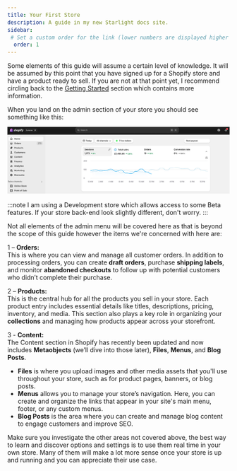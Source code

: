 ```yaml
---
title: Your First Store
description: A guide in my new Starlight docs site.
sidebar:
 # Set a custom order for the link (lower numbers are displayed higher up)
  order: 1
---
```


Some elements of this guide will assume a certain level of knowledge. It will be assumed by this point that you have signed up for a Shopify store and have a product ready to sell. If you are not at that point yet, I recommend circling back to the [Getting Started](/introduction/getting-started/) section which contains more information.

When you land on the admin section of your store you should see something like this:

![Shopify Admin Overview](/src/assets/first_store/shopify_admin.jpg)

:::note
I am using a Development store which allows access to some Beta features. If your store back-end look slightly different, don't worry.
:::

Not all elements of the admin menu will be covered here as that is beyond the scope of this guide however the items we're concerned with here are:

1 – **Orders:**  
This is where you can view and manage all customer orders. In addition to processing orders, you can create **draft orders**, purchase **shipping labels**, and monitor **abandoned checkouts** to follow up with potential customers who didn’t complete their purchase.

2 – **Products:**  
This is the central hub for all the products you sell in your store. Each product entry includes essential details like titles, descriptions, pricing, inventory, and media. This section also plays a key role in organizing your **collections** and managing how products appear across your storefront.

3 - **Content:**  
The Content section in Shopify has recently been updated and now includes **Metaobjects** (we’ll dive into those later), **Files**, **Menus**, and **Blog Posts**.

- **Files** is where you upload images and other media assets that you'll use throughout your store, such as for product pages, banners, or blog posts.
- **Menus** allows you to manage your store’s navigation. Here, you can create and organize the links that appear in your site's main menu, footer, or any custom menus.
- **Blog Posts** is the area where you can create and manage blog content to engage customers and improve SEO.

Make sure you investigate the other areas not covered above, the best way to learn and discover options and settings is to use them real time in your own store. Many of them will make a lot more sense once your store is up and running and you can appreciate their use case.
